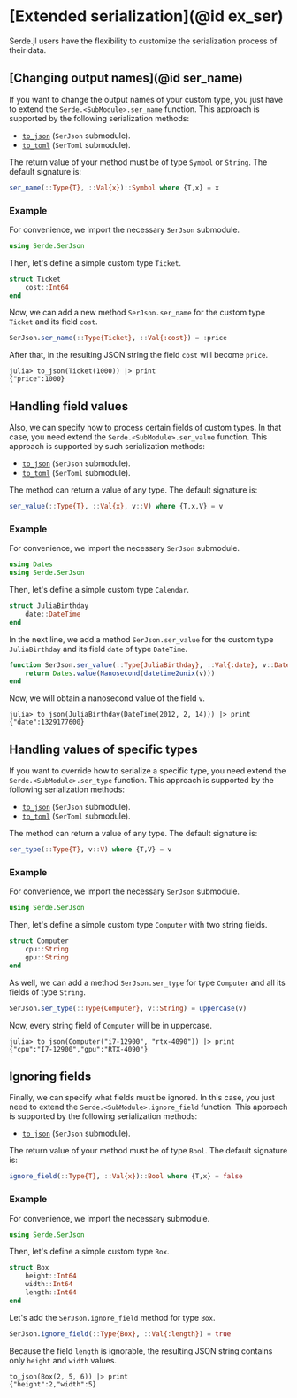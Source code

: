 # [Extended serialization](@id ex_ser)

Serde.jl users have the flexibility to customize the serialization process of their data.

## [Changing output names](@id ser_name)

If you want to change the output names of your custom type, you just have to extend the `Serde.<SubModule>.ser_name` function.
This approach is supported by the following serialization methods:

- [`to_json`](@ref) (`SerJson` submodule).
- [`to_toml`](@ref) (`SerToml` submodule).

The return value of your method must be of type `Symbol` or `String`.
The default signature is:

```julia
ser_name(::Type{T}, ::Val{x})::Symbol where {T,x} = x
```

### Example

For convenience, we import the necessary `SerJson` submodule.

```julia
using Serde.SerJson
```

Then, let's define a simple custom type `Ticket`.

```julia
struct Ticket
    cost::Int64
end
```

Now, we can add a new method `SerJson.ser_name` for the custom type `Ticket` and its field `cost`.

```julia
SerJson.ser_name(::Type{Ticket}, ::Val{:cost}) = :price
```

After that, in the resulting JSON string the field `cost` will become `price`.

```julia-repl
julia> to_json(Ticket(1000)) |> print
{"price":1000}
```

## Handling field values

Also, we can specify how to process certain fields of custom types.
In that case, you need extend the `Serde.<SubModule>.ser_value` function.
This approach is supported by such serialization methods:

- [`to_json`](@ref) (`SerJson` submodule).
- [`to_toml`](@ref) (`SerToml` submodule).

The method can return a value of any type.
The default signature is:

```julia
ser_value(::Type{T}, ::Val{x}, v::V) where {T,x,V} = v
```

### Example

For convenience, we import the necessary `SerJson` submodule.

```julia
using Dates
using Serde.SerJson
```

Then, let's define a simple custom type `Calendar`.

```julia
struct JuliaBirthday
    date::DateTime
end
```

In the next line, we add a method `SerJson.ser_value` for the custom type `JuliaBirthday` and its field `date` of type `DateTime`.

```julia
function SerJson.ser_value(::Type{JuliaBirthday}, ::Val{:date}, v::DateTime)
    return Dates.value(Nanosecond(datetime2unix(v)))
end
```

Now, we will obtain a nanosecond value of the field `v`.

```julia-repl
julia> to_json(JuliaBirthday(DateTime(2012, 2, 14))) |> print
{"date":1329177600}
```

## Handling values of specific types

If you want to override how to serialize a specific type, you need extend the `Serde.<SubModule>.ser_type` function.
This approach is supported by the following serialization methods:

- [`to_json`](@ref) (`SerJson` submodule).
- [`to_toml`](@ref) (`SerToml` submodule).

The method can return a value of any type.
The default signature is:

```julia
ser_type(::Type{T}, v::V) where {T,V} = v
```

### Example

For convenience, we import the necessary `SerJson` submodule.

```julia
using Serde.SerJson
```

Then, let's define a simple custom type `Computer` with two string fields.

```julia
struct Computer
    cpu::String
    gpu::String
end
```

As well, we can add a method `SerJson.ser_type` for type `Computer` and all its fields of type `String`.

```julia
SerJson.ser_type(::Type{Computer}, v::String) = uppercase(v)
```

Now, every string field of `Computer` will be in uppercase.

```julia-repl
julia> to_json(Computer("i7-12900", "rtx-4090")) |> print
{"cpu":"I7-12900","gpu":"RTX-4090"}
```

## Ignoring fields

Finally, we can specify what fields must be ignored.
In this case, you just need to extend the `Serde.<SubModule>.ignore_field` function.
This approach is supported by the following serialization methods:

- [`to_json`](@ref) (`SerJson` submodule).

The return value of your method must be of type `Bool`.
The default signature is:

```julia
ignore_field(::Type{T}, ::Val{x})::Bool where {T,x} = false
```

### Example

For convenience, we import the necessary submodule.

```julia
using Serde.SerJson
```

Then, let's define a simple custom type `Box`.

```julia
struct Box
    height::Int64
    width::Int64
    length::Int64
end
```

Let's add the `SerJson.ignore_field` method for type `Box`.

```julia
SerJson.ignore_field(::Type{Box}, ::Val{:length}) = true
```

Because the field `length` is ignorable, the resulting JSON string contains only `height` and `width` values.

```
to_json(Box(2, 5, 6)) |> print
{"height":2,"width":5}
```
